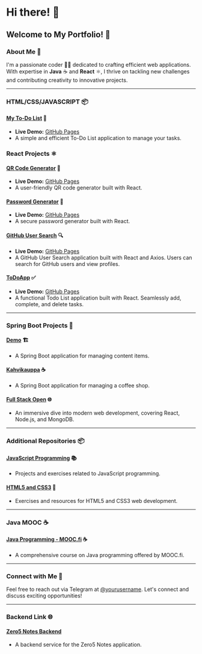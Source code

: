 # Hi there! 👋
## Welcome to My Portfolio! 🎉

### About Me 💼
I'm a passionate coder 👨‍💻 dedicated to crafting efficient web applications. With expertise in **Java** ☕ and **React** ⚛️, I thrive on tackling new challenges and contributing creativity to innovative projects.

---

### HTML/CSS/JAVASCRIPT 📦

#### [My To-Do List](https://shahtaa.github.io/myToDoList/) 📝
- **Live Demo:** [GitHub Pages](https://shahtaa.github.io/myToDoList/)
- A simple and efficient To-Do List application to manage your tasks.

### React Projects ⚛️

#### [QR Code Generator](https://github.com/shahtaa/wifi-qr-generator) 📱
- **Live Demo:** [GitHub Pages](https://shahtaa.github.io/wifi-qr-generator/)
- A user-friendly QR code generator built with React.

#### [Password Generator](https://github.com/Shahtaa/password-generator) 🔐
- **Live Demo:** [GitHub Pages](https://shahtaa.github.io/password-generator/)
- A secure password generator built with React.

#### [GitHub User Search](https://github.com/Shahtaa/github-user-search-app) 🔍
- **Live Demo:** [GitHub Pages](https://shahtaa.github.io/github-user-search-app/)
- A GitHub User Search application built with React and Axios. Users can search for GitHub users and view profiles.

#### [ToDoApp](https://github.com/Shahtaa/todoapp) ✅
- **Live Demo:** [GitHub Pages](https://shahtaa.github.io/todoapp/)
- A functional Todo List application built with React. Seamlessly add, complete, and delete tasks.

---

### Spring Boot Projects 🚀

#### [Demo](https://github.com/Shahtaa/demo) 🏗️
- A Spring Boot application for managing content items.

#### [Kahvikauppa](https://github.com/Shahtaa/kahvikauppa) ☕
- A Spring Boot application for managing a coffee shop.

#### [Full Stack Open](https://github.com/Shahtaa/hy-fullstack-part-1) 🌐
- An immersive dive into modern web development, covering React, Node.js, and MongoDB.

---

### Additional Repositories 📦

#### [JavaScript Programming](https://github.com/Shahtaa/javascript-ohjelmointi) 📚
- Projects and exercises related to JavaScript programming.

#### [HTML5 and CSS3](https://github.com/Shahtaa/html5-ja-css3) 🎨
- Exercises and resources for HTML5 and CSS3 web development.

---

### Java MOOC ☕

#### [Java Programming - MOOC.fi](https://github.com/Shahtaa/hbc-java23S) ☕
- A comprehensive course on Java programming offered by MOOC.fi.

---

### Connect with Me 📱

Feel free to reach out via Telegram at [@yourusername](https://t.me/yourusername). Let's connect and discuss exciting opportunities!

---

### Backend Link 🌐

#### [Zero5 Notes Backend](https://zero5-notes-backend.onrender.com)
- A backend service for the Zero5 Notes application.
